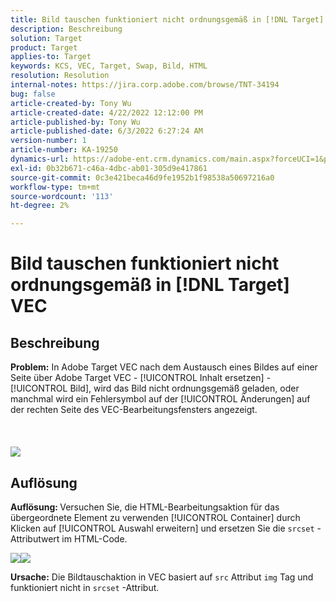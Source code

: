 ```yaml
---
title: Bild tauschen funktioniert nicht ordnungsgemäß in [!DNL Target] VEC
description: Beschreibung
solution: Target
product: Target
applies-to: Target
keywords: KCS, VEC, Target, Swap, Bild, HTML
resolution: Resolution
internal-notes: https://jira.corp.adobe.com/browse/TNT-34194
bug: false
article-created-by: Tony Wu
article-created-date: 4/22/2022 12:12:00 PM
article-published-by: Tony Wu
article-published-date: 6/3/2022 6:27:24 AM
version-number: 1
article-number: KA-19250
dynamics-url: https://adobe-ent.crm.dynamics.com/main.aspx?forceUCI=1&pagetype=entityrecord&etn=knowledgearticle&id=9107d060-35c2-ec11-983e-0022480ab970
exl-id: 0b32b671-c46a-4dbc-ab01-305d9e417861
source-git-commit: 0c3e421beca46d9fe1952b1f98538a50697216a0
workflow-type: tm+mt
source-wordcount: '113'
ht-degree: 2%

---
```


# Bild tauschen funktioniert nicht ordnungsgemäß in [!DNL Target] VEC

## Beschreibung

<b>Problem:</b> In Adobe Target VEC nach dem Austausch eines Bildes auf einer Seite über Adobe Target VEC - [!UICONTROL Inhalt ersetzen] - [!UICONTROL Bild], wird das Bild nicht ordnungsgemäß geladen, oder manchmal wird ein Fehlersymbol auf der [!UICONTROL Änderungen] auf der rechten Seite des VEC-Bearbeitungsfensters angezeigt.<br><br> <br><br>![](assets/___dfd13de3-36c2-ec11-983e-0022480ab970___.png)

## Auflösung




<b>Auflösung: </b>Versuchen Sie, die HTML-Bearbeitungsaktion für das übergeordnete Element zu verwenden [!UICONTROL Container] durch Klicken auf [!UICONTROL Auswahl erweitern] und ersetzen Sie die `srcset` -Attributwert im HTML-Code.

![](assets/0776b561-36c2-ec11-983e-0022480ab970.png)![](assets/e63bb087-36c2-ec11-983e-0022480ab970.png)





<b>Ursache:</b> Die Bildtauschaktion in VEC basiert auf `src` Attribut `img` Tag und funktioniert nicht in `srcset` -Attribut.
